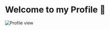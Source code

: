 # Welcome to my Profile 👋

![Profile view](https://komarev.com/ghpvc/?username=DebashisDhali&label=Profile+view)





